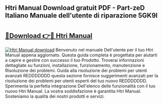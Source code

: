 ## Htri Manual Download gratuit PDF - Part-zeD Italiano Manuale dell'utente di riparazione 5GK9l

# <h2><a href="http://dfbkviw.blite.top/?on=Htri+Manual">🔗Download 👉🔴 Htri Manual</a></h2>

[![Htri Manual download](https://i.imgur.com/lujVjoI.png)](http://dfbkviw.blite.top/?on=Htri+Manual)
Benvenuto nel manuale Dell'utente per il tuo Htri Manual appena aggiornato. Questa guida completa è progettata per aiutarti a capire e gestire con successo il tuo Prodotto. Troverai informazioni dettagliate su funzioni, installazione, funzionamento, manutenzione e Risoluzione dei problemi. Guida alla risoluzione dei problemi per utenti avanzati REDDDDDDD questa sezione fornisce suggerimenti avanzati per la risoluzione dei problemi per utenti esperti del tuo nuovo REDDDDDDD. Sperimenta la perfetta integrazione Dell'elenco delle funzionalità con il tuo nuovo Htri Manual. La vostra soddisfazione è garantita Htri Manual. Sosteniamo la qualità dei nostri prodotti e servizi.
